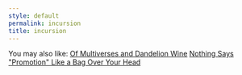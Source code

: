 ```yaml
---
style: default
permalink: incursion
title: incursion
---
```

You may also like:
[Of Multiverses and Dandelion Wine](http://scp-wiki.net/dandelions)
[Nothing Says "Promotion" Like a Bag Over Your Head](http://scp-wiki.net/nothing-says-promotion-like-a-bag-over-your-head)